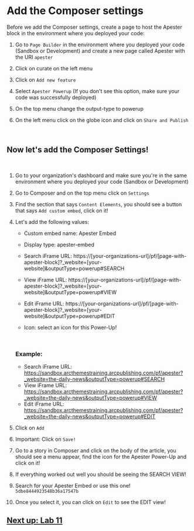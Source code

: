 # Add the Composer settings

Before we add the Composer settings, create a page to host the Apester block in the environment where you deployed your code:

1. Go to `Page Builder` in the environment where you deployed your code (Sandbox or Development) and create a new page called Apester with the URI `apester`

3. Click on curate on the left menu

4. Click on `Add new feature`

5. Select `Apester Powerup` (If you don't see this option, make sure your code was successfully deployed)

6. On the top menu change the output-type to powerup

7. On the left menu click on the globe icon and click on `Share and Publish`

&nbsp;
## Now let's add the Composer Settings!
&nbsp;

1. Go to your organization's dashboard and make sure you're in the same environment where you deployed your code (Sandbox or Development)

2. Go to Composer and on the top menu click on `Settings`

3. Find the section that says `Content Elements`, you should see a button that says `Add custom embed`, click on it!

4. Let's add the following values:

    - Custom embed name: Apester Embed
    - Display type: apester-embed
    - Search iFrame URL: https://[your-organizations-url]/pf/[page-with-apester-block]?_website=[your-website]&outputType=powerup#SEARCH

    - View iFrame URL: https://[your-organizations-url]/pf/[page-with-apester-block]?_website=[your-website]&outputType=powerup#VIEW

    - Edit iFrame URL: https://[your-organizations-url]/pf/[page-with-apester-block]?_website=[your-website]&outputType=powerup#EDIT

    - Icon: select an icon for this Power-Up!

    &nbsp;

    ### Example:


    - Search iFrame URL: https://sandbox.arcthemestraining.arcpublishing.com/pf/apester?_website=the-daily-news&outputType=powerup#SEARCH
    - View iFrame URL: https://sandbox.arcthemestraining.arcpublishing.com/pf/apester?_website=the-daily-news&outputType=powerup#VIEW
    - Edit iFrame URL: https://sandbox.arcthemestraining.arcpublishing.com/pf/apester?_website=the-daily-news&outputType=powerup#EDIT

5. Click on `Add`

6. Important: Click on `Save!`

7. Go to a story in Composer and click on the body of the article, you should see a menu appear, find the icon for the Apester Power-Up and click on it!

8. If everything worked out well you should be seeing the SEARCH VIEW!

9. Search for your Apester Embed or use this one! `5dbe8444923548b36a17547b`

10. Once you select it, you can click on `Edit` to see the EDIT view!

## [Next up: Lab 11](https://github.com/arc-partners/Fusion-Training-User-Stories/tree/powerups-lab-11)

